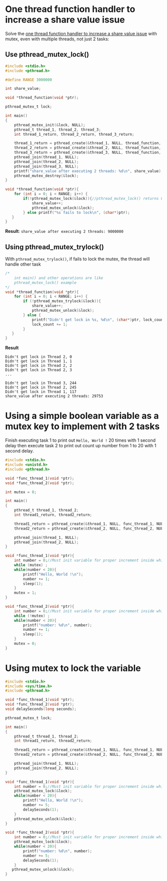 # One thread function handler to increase a share value issue
Solve the [one thread function handler to increase a share value issue](https://github.com/TranPhucVinh/C/blob/master/Physical%20layer/Thread/Race%20condition.md#one-thread-function-handler-to-increase-a-share-value) with mutex, even with multiple threads, not just 2 tasks:
## Use pthread_mutex_lock()
```c
#include <stdio.h>
#include <pthread.h>

#define RANGE 3000000

int share_value;

void *thread_function(void *ptr);

pthread_mutex_t lock;

int main()
{  
	pthread_mutex_init(&lock, NULL);
	pthread_t thread_1, thread_2, thread_3;
	int thread_1_return, thread_2_return, thread_3_return;

	thread_1_return = pthread_create(&thread_1, NULL, thread_function, "Thread 1");
    thread_2_return = pthread_create(&thread_2, NULL, thread_function, "Thread 2");
    thread_3_return = pthread_create(&thread_3, NULL, thread_function, "Thread 3");
	pthread_join(thread_1, NULL);
    pthread_join(thread_2, NULL);
    pthread_join(thread_3, NULL);
    printf("share_value after executing 2 threads: %d\n", share_value);//9000000
	pthread_mutex_destroy(&lock);
}

void *thread_function(void *ptr){
	for (int i = 0; i < RANGE; i++) {
		if(!pthread_mutex_lock(&lock)){//pthread_mutex_lock() returns 0 if success.
			share_value++;
			pthread_mutex_unlock(&lock);
		} else printf("%s fails to lock\n", (char*)ptr);
   }   
}
```
**Result**: ``share_value after executing 2 threads: 9000000``
## Using pthread_mutex_trylock()

With ``pthread_mutex_trylock()``, if fails to lock the mutex, the thread will handle other task

```c
/*
    int main() and other operations are like 
    pthread_mutex_lock() example
*/
void *thread_function(void *ptr){
	for (int i = 0; i < RANGE; i++) {
      	if (!pthread_mutex_trylock(&lock)){
			share_value++;
			pthread_mutex_unlock(&lock);
		} else {
			printf("Didn't get lock in %s, %d\n", (char*)ptr, lock_count);
			lock_count += 1;
		}
   }   
}
```
**Result**

```
Didn't get lock in Thread 2, 0
Didn't get lock in Thread 1, 1
Didn't get lock in Thread 2, 2
Didn't get lock in Thread 2, 3
...

Didn't get lock in Thread 3, 244
Didn't get lock in Thread 2, 245
Didn't get lock in Thread 1, 117
share_value after executing 2 threads: 29753
```

# Using a simple boolean variable as a mutex key to implement with 2 tasks

Finish executing task 1 to print out ``Hello, World !`` 20 times with 1 second delay then execute task 2 to print out count up number from 1 to 20 with 1 second delay.

```c
#include <stdio.h>
#include <unistd.h>
#include <pthread.h>

void *func_thread_1(void *ptr);
void *func_thread_2(void *ptr);

int mutex = 0;

int main()
{  
	pthread_t thread_1, thread_2;
	int thread1_return, thread2_return;

	thread1_return = pthread_create(&thread_1, NULL, func_thread_1, NULL);
    thread2_return = pthread_create(&thread_2, NULL, func_thread_2, NULL);

	pthread_join(thread_1, NULL);
    pthread_join(thread_2, NULL);
}

void *func_thread_1(void *ptr){
    int number = 0;//Must init variable for proper increment inside while()
    while (mutex) ;
    while(number < 20){
        printf("Hello, World !\n");
        number += 1;
        sleep(1);
    }
    mutex = 1;
}

void *func_thread_2(void *ptr){
    int number = 0;//Must init variable for proper increment inside while()
    while (!mutex) ;
    while(number < 20){
        printf("number: %d\n", number);
        number += 1;
        sleep(1);
    }
    mutex = 0;
}
```
# Using mutex to lock the variable
```c
#include <stdio.h>
#include <sys/time.h>
#include <pthread.h>

void *func_thread_1(void *ptr);
void *func_thread_2(void *ptr);
void delaySeconds(long seconds);

pthread_mutex_t lock;

int main()
{  
	pthread_t thread_1, thread_2;
	int thread1_return, thread2_return;

	thread1_return = pthread_create(&thread_1, NULL, func_thread_1, NULL);
    thread2_return = pthread_create(&thread_2, NULL, func_thread_2, NULL);

	pthread_join(thread_1, NULL);
    pthread_join(thread_2, NULL);
}

void *func_thread_1(void *ptr){
    int number = 0;//Must init variable for proper increment inside while()
    pthread_mutex_lock(&lock);
    while(number < 20){
        printf("Hello, World !\n");
        number += 5;
        delaySeconds(1);
    }
    pthread_mutex_unlock(&lock);
}

void *func_thread_2(void *ptr){
    int number = 0;//Must init variable for proper increment inside while()
    pthread_mutex_lock(&lock);
    while(number < 20){
        printf("number: %d\n", number);
        number += 5;
        delaySeconds(1);
    }
   pthread_mutex_unlock(&lock);
}
```
